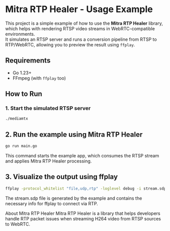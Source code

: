 # Mitra RTP Healer - Usage Example

This project is a simple example of how to use the **Mitra RTP Healer** library, which helps with rendering RTSP video streams in WebRTC-compatible environments.  
It simulates an RTSP server and runs a conversion pipeline from RTSP to RTP/WebRTC, allowing you to preview the result using `ffplay`.

## Requirements

- Go 1.23+
- FFmpeg (with `ffplay` too) 

## How to Run

### 1. Start the simulated RTSP server

```bash
./mediamtx
```

## 2. Run the example using Mitra RTP Healer

```bash
go run main.go
```

This command starts the example app, which consumes the RTSP stream and applies Mitra RTP Healer processing.

## 3. Visualize the output using ffplay

```bash
ffplay -protocol_whitelist "file,udp,rtp" -loglevel debug -i stream.sdp
```
The stream.sdp file is generated by the example and contains the necessary info for ffplay to connect via RTP.

About Mitra RTP Healer
Mitra RTP Healer is a library that helps developers handle RTP packet issues when streaming H264 video from RTSP sources to WebRTC.

